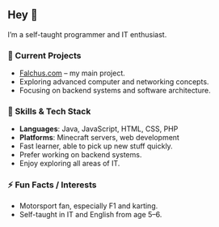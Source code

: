 ## Hey 👋

I’m a self-taught programmer and IT enthusiast.  

### 🔭 Current Projects
- [Falchus.com](https://falchus.com) – my main project.
- Exploring advanced computer and networking concepts.
- Focusing on backend systems and software architecture.

### 🌱 Skills & Tech Stack
- **Languages**: Java, JavaScript, HTML, CSS, PHP
- **Platforms**: Minecraft servers, web development
- Fast learner, able to pick up new stuff quickly.
- Prefer working on backend systems.
- Enjoy exploring all areas of IT.

### ⚡ Fun Facts / Interests
- Motorsport fan, especially F1 and karting.
- Self-taught in IT and English from age 5–6.

